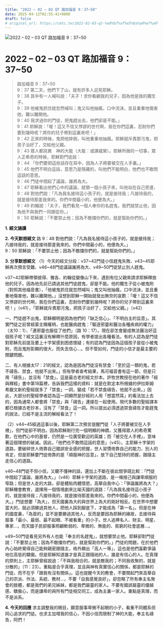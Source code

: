 ```yaml
---
title: "2022 – 02 – 03 QT 路加福音 9：37~50"
date: 2025-04-12T02:55:41+0800
draft: false
# original_url: https://cmtc.tw/2022-02-03-qt-%e8%b7%af%e5%8a%a0%e7%a6%8f%e9%9f%b3-9%ef%bc%9a3750
---
```


![2022 – 02 – 03 QT 路加福音 9：37\~50](/images/qt.jpg   "2022 – 02 – 03 QT 路加福音 9：37\~50")

# 2022 – 02 – 03 QT 路加福音 9：37\~50

> 路加福音 9：37\~50  
> 9：37 第二天，他們下了山，就有許多人迎見耶穌。  
> 9：38 其中有一人喊叫說：「夫子！求你看顧我的兒子，因為他是我的獨生子。  
> 9：39 他被鬼抓住就忽然喊叫；鬼又叫他抽瘋，口中流沫，並且重重地傷害他，難以離開他。  
> 9：40 我求過你的門徒，把鬼趕出去，他們卻是不能。」  
> 9：41 耶穌說：「噯！這又不信又悖謬的世代啊，我在你們這裏，忍耐你們要到幾時呢？將你的兒子帶到這裏來吧！」  
> 9：42 正來的時候，鬼把他摔倒，叫他重重地抽瘋。耶穌就斥責那污鬼，把孩子治好了，交給他父親。  
> 9：43 眾人都詫異　神的大能（大能：或譯威榮）。耶穌所做的一切事，眾人正希奇的時候，耶穌對門徒說：  
> 9：44 「你們要把這些話存在耳中，因為人子將要被交在人手裏。」  
> 9：45 他們不明白這話，意思乃是隱藏的，叫他們不能明白，他們也不敢問這話的意思。  
> 9：46 門徒中間起了議論，誰將為大。  
> 9：47 耶穌看出他們心中的議論，就領一個小孩子來，叫他站在自己旁邊，  
> 9：48 對他們說：「凡為我名接待這小孩子的，就是接待我；凡接待我的，就是接待那差我來的。你們中間最小的，他便為大。」  
> 9：49 約翰說：「夫子，我們看見一個人奉你的名趕鬼，我們就禁止他，因為他不與我們一同跟從你。」  
> 9：50 耶穌說：「不要禁止他；因為不敵擋你們的，就是幫助你們的。」

**1. 經文誦讀**

**2.  今天默想經文**
路 9：48 對他們說：「凡為我名接待這小孩子的，就是接待我；凡接待我的，就是接待那差我來的。你們中間最小的，他便為大。」  
9：50 耶穌說：「不要禁止他；因為不敵擋你們的，就是幫助你們的。」

**3. 分享默想經文**
（1）今天的經文分段：v37\~42門徒小信趕鬼失敗、v43\~45耶穌再次預言受難、v46\~48門徒議論誰將為大、v49\~50門徒禁止別人趕鬼。

v37\~42耶穌帶領彼得、雅各、約翰從變像山下來，遇到有位父親來請求耶穌釋放他的兒子。因為他先前已請過其他門徒趕鬼，卻是不能。他的獨生子從小被鬼附（對照其他福音書），「他被鬼抓住就忽然喊叫；鬼又叫他抽瘋，口中流沫，並且重重地傷害他，難以離開他。」沒想到耶穌一開始就發出無奈的哀歎：「噯！這又不信又悖謬的世代啊，我在你們這裏，忍耐你們要到幾時呢？將你的兒子帶到這裏來吧！」（v41），「耶穌就斥責那污鬼，把孩子治好了，交給他父親。」（v42）

一、門徒趕不出鬼，耶穌顯明是因為他們的「缺乏信心」、「不明白主的旨意」。其實門徒之前曾經蒙主賜權柄，也能醫病趕鬼：「驅逐邪靈和醫治各種疾病的權力」（太10：1）、「連邪靈也服從了他們」（路 10：17）。現在卻怎會變成無法醫治好這個孩子呢？經文這裏沒有解釋什麼原因，有學者提出各種看法。有的人認為是門徒對耶穌先前提及要上十字架感到困惑懷疑；有的認為門徒因為這個孩子是從小被鬼附，而且鬼附彰顯的很大，而失去信心…。但不管如何，門徒的小信才是最主要的關鍵問題。

二、有人根據太17：21的經文，認為是因為門徒沒有禁食：「至於這一類的鬼，若不禱告、禁食，他就不出來。」但有學者查考結果，馬可福音書有這一節，但是只用「禱告」，並沒有「禁食」，這是最古老的經文抄本。許牧世教授在他的著作「經與釋經」書中第18篇裡，告訴我們這樣的資料：就是在欽定本所根據的伊拉斯姆希臘文新約聖經就多了「禁食」一詞，變成「若不禁食禱告，他就不出來。」因此，大部分的聖經學者認為這一詞顯然是抄經的人用「想當然耳」的看法加上去的，因為通常人都會將「禁食」與「禱告」連接在一起使用。現代多數的聖經譯本都已根據古老抄本，沒有了「禁食」這一詞。所以提出必須透過禁食禱告才能趕鬼的說法，已經不是主流的解經看法了！

（2）v44\~45經過這事以後，耶穌第二次預言提醒門徒「人子將要被交在人手裡」，但門徒卻不明白。因為耶穌剛行完一個明顯的神蹟，又獲得眾人的希奇驚歎，在他們心中的基督，仍然是一位廣受歡迎的英雄；而「被交在人手裡」，意味著這個理想的破滅。因此，「他們也不敢問這話的意思」（v45）。主耶穌十字架的道路，要破碎世人倚靠自己錯誤安全感的把握，世人習慣倚靠自己的能力、別人的肯定，但是耶穌要門徒倚靠的是「順服神的旨意」，放下自己堅持的把握，跟隨主走信心的道路。

v46\~48門徒不但小信，又聽不懂神的話，還加上不斷在彼此間爭競比較：「門徒中間起了議論，誰將為大。」（v46）耶穌十字架的道路，是一條捨己與謙卑順服的窄路；但是世人走的大路，卻是體貼肉體情慾，高舉自我中心：「爭論誰將為大？」耶穌機會教育，選擇用一個情境劇來比喻天國的道路：「凡為我名接待這小孩子的，就是接待我；凡接待我的，就是接待那差我來的。你們中間最小的，他便為大。」門徒想要「為大」，但天國裏為大的與世界上為大的剛好相反。在世界中想要當大的，就必須勝過其他人，把他人踩到腳底下，才能成為「第一名」。但是在神的國度裏，「為首的」並不是要勝過其他人，反而是要因為耶穌的緣故，去接待與服事「最小、最弱、最不起眼、不被看重」的小子。世人追捧名人、財主、明星、專家…，而天國子民卻服事照顧軟弱的、卑微的、無能的、貧窮的社會底層…。

v49\~50門徒看見另外有人也能「奉主的名趕鬼」，就想要禁止他。耶穌卻對門徒說：「不要禁止他；因為不敵擋你們的，就是幫助你們的。」門徒的問題，在於他們內心始終覺得自己能夠親密跟隨主，格外顯出「高人一等」，這也是他們喜歡爭論地位高低的驕傲。但是耶穌知道誰才是真正跟隨祂的人，誰是有信心的人。在真理的原則上，主耶穌曾經說過：「不與我相合的，就是敵我的；不同我收聚的，就是分散的」（11：23）。重點是合乎真理，並且與神有真實信心的關係，都是耶穌的門徒，而不在乎「跟我有沒有關係」。這也提醒今天的教會，不要關起門來高舉自己的宗派、作法、系統、教材…，不要「自我感覺良好」，卻忽略了所有奉主名聚會的肢體，都是我們的弟兄姊妹，都是我們屬靈的家人。不要有錯誤屬靈的優越感、驕傲心，而是謙卑的與所有門徒相交同工，成為主裏一家人。重點是真理，而不是派系。

**4. 今天的回應**
求主調整我的眼目，願意服事卑微不起眼的小子，看重不同體系但同心追求的門徒。也求主加增我的信心，不因小信而限制了神的大能，奉主名禱告，阿們！
